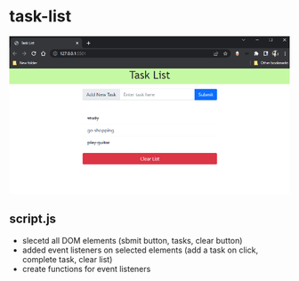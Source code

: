 # task-list


![](https://github.com/SharpAdder/task-list/blob/main/task%20list.PNG)


## script.js

* slecetd all DOM elements (sbmit button, tasks, clear button)
* added event listeners on selected elements (add a task on click, complete task, clear list)
* create functions for event listeners


